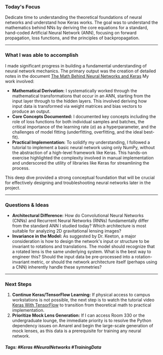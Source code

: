 ### Today's Focus

Dedicate time to understanding the theoretical foundations of neural networks and understand how Keras works. The goal was to understand the mathematics behind NNs by deriving the core equations for a standard, hand-coded Artificial Neural Network (ANN), focusing on forward propagation, loss functions, and the principles of backpropagation.
***
### What I was able to accomplish

I made significant progress in building a fundamental understanding of neural network mechanics. The primary output was the creation of detailed notes in the document [The Math Behind Neural Networks and Keras](https://github.com/satyajitlion/GravLensing/blob/8133860737e765a5e4a30088e2a7ca523b55c9d8/Notes/The%20Math%20Behind%20Neural%20Networks%20and%20Keras.md) My work involved:
- **Mathematical Derivation:** I systematically worked through the mathematical transformations that occur in an ANN, starting from the input layer through to the hidden layers. This involved deriving how input data is transformed via weight matrices and bias vectors to produce an output.
- **Core Concepts Documented:** I documented key concepts including the role of loss functions for both individual samples and batches, the critical importance of the learning rate ($\alpha$) as a hyperparameter, and the challenges of model fitting (underfitting, overfitting, and the ideal best-fit).    
- **Practical Implementation:** To solidify my understanding, I followed a tutorial to implement a basic neural network using only NumPy, without the abstraction of a high-level framework like Keras. This hands-on exercise highlighted the complexity involved in manual implementation and underscored the utility of libraries like Keras for streamlining the process.

This deep dive provided a strong conceptual foundation that will be crucial for effectively designing and troubleshooting neural networks later in the project.
***
### Questions & Ideas

- **Architectural Difference:** How do Convolutional Neural Networks (CNNs) and Recurrent Neural Networks (RNNs) fundamentally differ from the standard ANN I studied today? Which architecture is most suitable for analyzing 2D gravitational lensing images?
- **Invariance in the Model:** As suggested by Dr. Keeton, a major consideration is how to design the network's input or structure to be invariant to rotations and translations. The model should recognize that a rotated lens is the same underlying system. What is the best way to engineer this? Should the input data be pre-processed into a rotation-invariant metric, or should the network architecture itself (perhaps using a CNN) inherently handle these symmetries?
***
### Next Steps

1. **Continue Keras/TensorFlow Learning:** If physical access to campus workstations is not possible, the next step is to watch the tutorial video [Keras With TensorFlow](https://www.youtube.com/watch?v=qFJeN9V1ZsI&t=423s) to transition from theoretical math to practical implementation.
2. **Prioritize Mock Lens Generation:** If I can access Room 330 or the undergraduate lounge, the immediate priority is to resolve the Python dependency issues on Amarel and begin the large-scale generation of mock lenses, as this data is a prerequisite for training any neural network.
    
##### Tags: #Keras #NeuralNetworks #TrainingData



	
